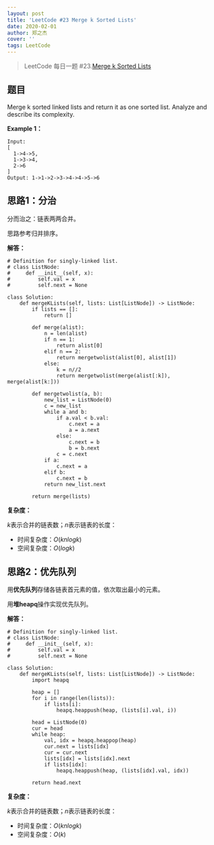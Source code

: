 ```yaml
---
layout: post
title: 'LeetCode #23 Merge k Sorted Lists'
date: 2020-02-01
author: 郑之杰
cover: ''
tags: LeetCode
---
```


> LeetCode 每日一题 #23.[Merge k Sorted Lists](https://leetcode-cn.com/problems/merge-k-sorted-lists/)

## 题目
Merge k sorted linked lists and return it as one sorted list. Analyze and describe its complexity.

**Example 1：**
```
Input:
[
  1->4->5,
  1->3->4,
  2->6
]
Output: 1->1->2->3->4->4->5->6
```

## 思路1：分治
分而治之：链表两两合并。

思路参考归并排序。

**解答：**
```
# Definition for singly-linked list.
# class ListNode:
#     def __init__(self, x):
#         self.val = x
#         self.next = None

class Solution:
    def mergeKLists(self, lists: List[ListNode]) -> ListNode:
        if lists == []:
            return []
            
        def merge(alist):
            n = len(alist)
            if n == 1:
                return alist[0]
            elif n == 2:
                return mergetwolist(alist[0], alist[1])
            else:
                k = n//2
                return mergetwolist(merge(alist[:k]), merge(alist[k:]))
                
        def mergetwolist(a, b):
            new_list = ListNode(0)
            c = new_list
            while a and b:
                if a.val < b.val:
                    c.next = a
                    a = a.next
                else:
                    c.next = b
                    b = b.next
                c = c.next
            if a:
                c.next = a
            elif b:
                c.next = b
            return new_list.next

        return merge(lists)
```

**复杂度：**

$k$表示合并的链表数；$n$表示链表的长度：

- 时间复杂度：$O(knlogk)$
- 空间复杂度：$O(logk)$


## 思路2：优先队列
用**优先队列**存储各链表首元素的值，依次取出最小的元素。

用**堆heapq**操作实现优先队列。

**解答：**
```
# Definition for singly-linked list.
# class ListNode:
#     def __init__(self, x):
#         self.val = x
#         self.next = None

class Solution:
    def mergeKLists(self, lists: List[ListNode]) -> ListNode:
        import heapq

        heap = []
        for i in range(len(lists)):
            if lists[i]:
                heapq.heappush(heap, (lists[i].val, i))

        head = ListNode(0)
        cur = head
        while heap:
            val, idx = heapq.heappop(heap)
            cur.next = lists[idx]
            cur = cur.next
            lists[idx] = lists[idx].next
            if lists[idx]:
                heapq.heappush(heap, (lists[idx].val, idx))

        return head.next
```

**复杂度：**

$k$表示合并的链表数；$n$表示链表的长度：

- 时间复杂度：$O(knlogk)$
- 空间复杂度：$O(k)$